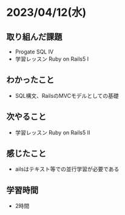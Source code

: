 #  2023/04/12(水) 
## 取り組んだ課題
- Progate SQL IV
- 学習レッスン Ruby on Rails5 I

## わかったこと
- SQL構文、RailsのMVCモデルとしての基礎

## 次やること
- 学習レッスン Ruby on Rails5 II

## 感じたこと
- ailsはテキスト等での並行学習が必要である

## 学習時間
- 2時間
